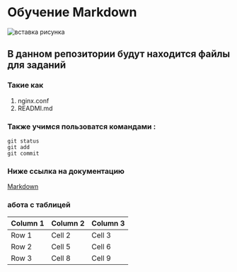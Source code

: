 # Обучение Markdown

![вставка рисунка](https://myoctocat.com/assets/images/base-octocat.svg)


## В данном репозитории будут находится файлы для заданий 

### Такие как 
1. nginx.conf
2. READMI.md


### Также учимся пользоватся командами :
```
git status
git add
git commit
```
### Ниже ссылка на документацию 

[Markdown](https://docs.github.com/ru/get-started/writing-on-github/getting-started-with-writing-and-formatting-on-github/basic-writing-and-formatting-syntax)

### абота с таблицей

| Column 1 | Column 2 | Column 3 |
|----------|----------|----------|
| Row 1    | Cell 2   | Cell 3   |
| Row 2    | Cell 5   | Cell 6   |
| Row 3    | Cell 8   | Cell 9   |
